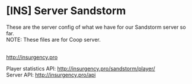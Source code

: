 # [INS] Server Sandstorm
These are the server config of what we have for our Sandstorm server so far.<br>
NOTE: These files are for Coop server.<br><br>

http://insurgency.pro

Player statistics API: http://insurgency.pro/sandstorm/player/<br>
Server API: http://insurgency.pro/api
